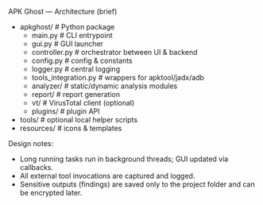 APK Ghost — Architecture (brief)

- apkghost/                     # Python package
  - main.py                     # CLI entrypoint
  - gui.py                      # GUI launcher
  - controller.py               # orchestrator between UI & backend
  - config.py                   # config & constants
  - logger.py                   # central logging
  - tools_integration.py        # wrappers for apktool/jadx/adb
  - analyzer/                   # static/dynamic analysis modules
  - report/                     # report generation
  - vt/                         # VirusTotal client (optional)
  - plugins/                    # plugin API
- tools/                        # optional local helper scripts
- resources/                    # icons & templates

Design notes:
- Long running tasks run in background threads; GUI updated via callbacks.
- All external tool invocations are captured and logged.
- Sensitive outputs (findings) are saved only to the project folder and can be encrypted later.
